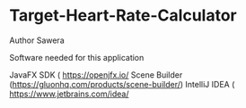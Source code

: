 # Target-Heart-Rate-Calculator
Author 
Sawera

Software needed for this application

JavaFX SDK ( https://openjfx.io/
Scene Builder (https://gluonhq.com/products/scene-builder/)
IntelliJ IDEA ( https://www.jetbrains.com/idea/


